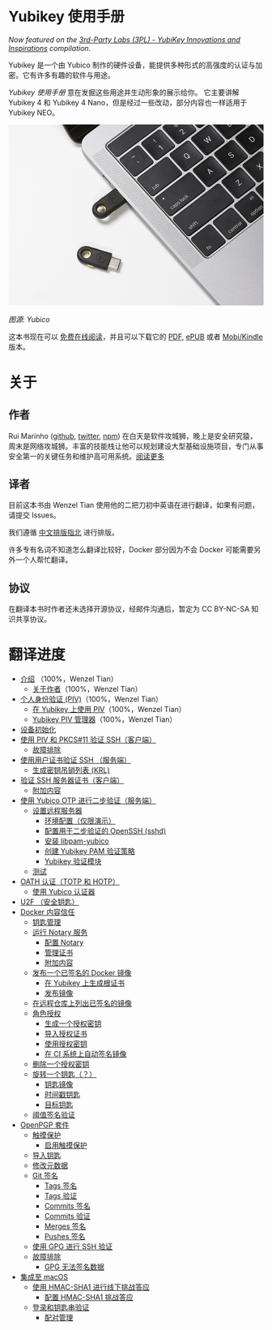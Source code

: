 # Yubikey 使用手册

_Now featured on the [3rd-Party Labs (3PL) - YubiKey Innovations and Inspirations](https://forum.yubico.com/viewtopic.php?f=8&t=1942) compilation_.

Yubikey 是一个由 Yubico 制作的硬件设备，能提供多种形式的高强度的认证与加密。它有许多有趣的软件与用途。

_Yubikey 使用手册_ 意在发掘这些用途并生动形象的展示给你。 它主要讲解 Yubikey 4 和 Yubikey 4 Nano，但是经过一些改动，部分内容也一样适用于 Yubikey NEO。

![](./images/yubikey-plugged-in.jpg)

_图源: Yubico_

这本书现在可以 [免费在线阅读](https://ruimarinho.gitbooks.io/yubikey-handbook/content/)，并且可以下载它的 [PDF](https://www.gitbook.com/download/pdf/book/ruimarinho/yubikey-handbook), [ePUB](https://www.gitbook.com/download/epub/book/ruimarinho/yubikey-handbook) 或者 [Mobi/Kindle](https://www.gitbook.com/download/mobi/book/ruimarinho/yubikey-handbook) 版本。

# 关于

## 作者

Rui Marinho ([github](https://github.com/ruimarinho), [twitter](https://twitter.com/ruipmarinho), [npm](https://www.npmjs.com/~ruimarinho)) 在白天是软件攻城狮，晚上是安全研究猿，周末是网络攻城狮。丰富的技能栈让他可以规划建设大型基础设施项目，专门从事安全第一的关键任务和维护高可用系统。[阅读更多](introduction/about-the-author.md)

## 译者

目前这本书由 Wenzel Tian 使用他的二把刀初中英语在进行翻译，如果有问题，请提交 Issues。

我们遵循 [中文排版指北](https://github.com/sparanoid/chinese-copywriting-guidelines) 进行排版。

许多专有名词不知道怎么翻译比较好，Docker 部分因为不会 Docker 可能需要另外一个人帮忙翻译。

## 协议

在翻译本书时作者还未选择开源协议，经邮件沟通后，暂定为 CC BY-NC-SA 知识共享协议。

 # 翻译进度

- [介绍](README.md) （100%，Wenzel Tian）
  - [关于作者](introduction/about-the-author.md)（100%，Wenzel Tian）
- [个人身份验证 (PIV)](piv/README.md)（100%，Wenzel Tian）
  - [在 Yubikey 上使用 PIV](piv/use-cases.md)（100%，Wenzel Tian）
  - [Yubikey PIV 管理器](piv/yubikey-piv-manager.md)（100%，Wenzel Tian）
- [设备初始化](device-initialization/README.md)
- [使用  PIV 和 PKCS#11 验证 SSH（客户端）](ssh/authenticating-ssh-with-piv-and-pkcs11-client/README.md)
  - [故障排除](ssh/authenticating-ssh-with-piv-and-pkcs11-client/troubleshooting.md)
- [使用用户证书验证 SSH （服务端）](ssh/authenticating-ssh-via-user-certificates-server/README.md)
  - [生成密钥吊销列表 (KRL)](ssh/authenticating-ssh-via-user-certificates-server/generating-the-key-revocation-list-krl.md)
- [验证 SSH 服务器证书（客户端）](ssh/authenticating-ssh-host-certificates-client/README.md)
  - [附加内容](ssh/authenticating-ssh-host-certificates-client/additional-resources.md)
- [使用 Yubico OTP 进行二步验证（服务端）](yubico-otp/README.md)
  - [设置远程服务器](yubico-otp/setting-up-a-remote-server/README.md)
    - [环境配置（仅限演示）](yubico-otp/setting-up-a-remote-server/prerequisites-demonstration-only.md)
    - [配置用于二步验证的 OpenSSH (sshd)](yubico-otp/setting-up-a-remote-server/configuring-openssh-sshd-for-2fa-authentication.md)
    - [安装 libpam-yubico](yubico-otp/setting-up-a-remote-server/installing-libpam-yubico.md)
    - [创建 Yubikey PAM 验证策略](yubico-otp/setting-up-a-remote-server/creating-the-yubikey-pam-authentication-policy.md)
    - [Yubikey 验证模块](yubico-otp/setting-up-a-remote-server/yubikey-authentication-module.md)
  - [测试](yubico-otp/testing.md)
- [OATH 认证（TOTP 和 HOTP）](oath/README.md)
  - [使用 Yubico 认证器](oath/yubico-authenticator.md)
- [U2F （安全钥匙）](u2f/README.md)
- [Docker 内容信任](docker-content-trust/README.md)
  - [钥匙管理](docker-content-trust/key-management.md)
  - [运行 Notary 服务](docker-content-trust/notary/README.md)
    - [配置 Notary](docker-content-trust/notary/configuring.md)
    - [管理证书](docker-content-trust/notary/certificates.md)
    - [附加内容](docker-content-trust/notary/additional-resources.md)
  - [发布一个已签名的 Docker 镜像](docker-content-trust/pushing-signed-image/README.md)
    - [在 Yubikey 上生成根证书](docker-content-trust/pushing-signed-image/generating-the-root-key.md)
    - [发布镜像](docker-content-trust/pushing-signed-image/pushing-a-signed-docker-image.md)
  - [在远程仓库上列出已签名的镜像](docker-content-trust/listing-signed-images-on-a-remote-repository.md)
  - [角色授权](docker-content-trust/delegation-roles/README.md)
    - [生成一个授权密钥](docker-content-trust/delegation-roles/generating-a-delegation-key.md)
    - [导入授权证书](docker-content-trust/delegation-roles/importing-a-delegation-certificate.md)
    - [使用授权密钥](docker-content-trust/delegation-roles/using-a-delegation-key.md)
    - [在 CI 系统上自动签名镜像](docker-content-trust/delegation-roles/automating-image-signing-on-ci-systems.md)
  - [删除一个授权密钥](docker-content-trust/removing-a-delegation-key.md)
  - [旋转一个钥匙（？）](docker-content-trust/key-rotation/README.md)
    - [钥匙镜像](docker-content-trust/key-rotation/snapshot-key.md)
    - [时间戳钥匙](docker-content-trust/key-rotation/timestamp-key.md)
    - [目标钥匙](docker-content-trust/key-rotation/targets-key.md)
  - [阈值签名验证](docker-content-trust/threshold-validation-signing.md)
- [OpenPGP 套件](openpgp/README.md)
  - [触摸保护](openpgp/touch-protection/README.md)
    - [启用触摸保护](openpgp/touch-protection/enabling-touch-protection.md)
  - [导入钥匙](openpgp/importing-keys.md)
  - [修改元数据](openpgp/editing-metadata.md)
  - [Git 签名](openpgp/git-signing/README.md)
    - [Tags 签名](openpgp/git-signing/signing-tags.md)
    - [Tags 验证](openpgp/git-signing/verifying-tags.md)
    - [Commits 签名](openpgp/git-signing/signing-commits.md)
    - [Commits 验证](openpgp/git-signing/verifying-commits.md) 
    - [Merges 签名](openpgp/git-signing/signing-merges.md)
    - [Pushes 签名](openpgp/git-signing/signing-pushes.md)
  - [使用 GPG 进行 SSH 验证](openpgp/authenticating-ssh-with-gpg.md)
  - [故障排除](openpgp/troubleshooting/README.md)
    - [GPG 无法签名数据](openpgp/troubleshooting/gpg-failed-to-sign-the-data.md)
- [集成至 macOS](macos/README.md)
  - [使用 HMAC-SHA1 进行线下挑战答应](macos/offline-authentication/README.md)
    - [配置 HMAC-SHA1 挑战答应](macos/offline-authentication/configuration.md)
  - [登录和钥匙串验证](macos/login/README.md)
    - [配对管理](macos/login/managing-pairing.md)